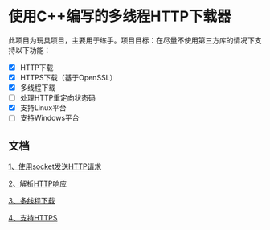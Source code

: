 # 使用C++编写的多线程HTTP下载器

此项目为玩具项目，主要用于练手。项目目标：在尽量不使用第三方库的情况下支持以下功能：

- [x] HTTP下载
- [x] HTTPS下载（基于OpenSSL）
- [x] 多线程下载
- [ ] 处理HTTP重定向状态码
- [x] 支持Linux平台
- [ ] 支持Windows平台

## 文档

<!-- [1. 基础知识](docs/Basics.md) -->

[1、使用socket发送HTTP请求](docs/HTTP_socket.md)

[2、解析HTTP响应](docs/HTTP_parse.md)

[3、多线程下载](docs/MultiThread.md)

[4、支持HTTPS](docs/HTTPS.md)

<!-- [重定向请求的处理](docs/Redirect.md) -->

<!-- [多平台的支持](docs/MultiPlatform.md) -->

